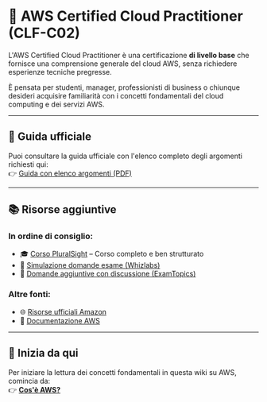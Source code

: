 # 📄 AWS Certified Cloud Practitioner (CLF-C02)

L'AWS Certified Cloud Practitioner è una certificazione **di livello base** che fornisce una comprensione generale del cloud AWS, senza richiedere esperienze tecniche pregresse.

È pensata per studenti, manager, professionisti di business o chiunque desideri acquisire familiarità con i concetti fondamentali del cloud computing e dei servizi AWS.

---

## 📘 Guida ufficiale

Puoi consultare la guida ufficiale con l'elenco completo degli argomenti richiesti qui:  
👉 [Guida con elenco argomenti (PDF)](https://d1.awsstatic.com/it_IT/training-and-certification/docs-cloud-practitioner/AWS-Certified-Cloud-Practitioner_Exam-Guide.pdf)

---

## 📚 Risorse aggiuntive

### In ordine di consiglio:

- 🎓 [Corso PluralSight](https://app.pluralsight.com/paths/certificate/aws-certified-cloud-practitioner-clf-c02) – Corso completo e ben strutturato
- 📝 [Simulazione domande esame (Whizlabs)](https://www.whizlabs.com/learn/course/aws-certified-cloud-practitioner/219)
- 💬 [Domande aggiuntive con discussione (ExamTopics)](https://www.examtopics.com/exams/amazon/aws-certified-cloud-practitioner/view/)

### Altre fonti:

- 🌐 [Risorse ufficiali Amazon](https://aws.amazon.com/it/certification/certified-cloud-practitioner/)
- 📖 [Documentazione AWS](https://docs.aws.amazon.com/it_it/)

---

## 🚀 Inizia da qui

Per iniziare la lettura dei concetti fondamentali in questa wiki su AWS, comincia da:  
👉 **[Cos'è AWS?](00-Intro/AWS.md)**
